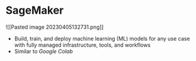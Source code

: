 # SageMaker
![[Pasted image 20230405132731.png]]
- Build, train, and deploy machine learning (ML) models for any use case with fully managed infrastructure, tools, and workflows
- Similar to *Google Colab*